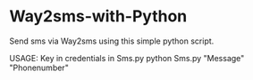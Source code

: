 # Way2sms-with-Python


Send sms via Way2sms using this simple python script.

USAGE: 
Key in credentials in Sms.py
python Sms.py "Message" "Phonenumber"
